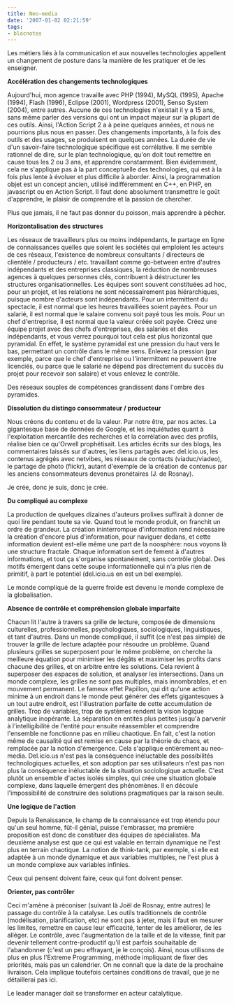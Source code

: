 ```yaml
---
title: Neo-media
date: '2007-01-02 02:21:59'
tags:
- blocnotes
---
```


Les métiers liés à la communication et aux nouvelles technologies appellent un changement de posture dans la manière de les pratiquer et de les enseigner.
<!--more-->


**Accélération des changements technologiques**

Aujourd'hui, mon agence travaille avec PHP (1994), MySQL (1995), Apache (1994), Flash (1996), Eclipse (2001), Wordpress (2001), Senso System (2004), entre autres. Aucune de ces technologies n'existait il y a 15 ans, sans même parler des versions qui ont un impact majeur sur la plupart de ces outils. Ainsi, l'Action Script 2 a à peine quelques années, et nous ne pourrions plus nous en passer. Des changements importants, à la fois des outils et des usages, se produisent en quelques années. La durée de vie d'un savoir-faire technologique spécifique est corrélative. Il me semble rationnel de dire, sur le plan technologique, qu'on doit tout remettre en cause tous les 2 ou 3 ans, et apprendre constamment. Bien évidemment, cela ne s'applique pas à la part conceptuelle des technologies, qui est à la fois plus lente à évoluer et plus difficile à aborder. Ainsi, la programmation objet est un concept ancien, utilisé indifféremment en C++, en PHP, en javascript ou en Action Script.
Il faut donc absolument transmettre le goût d'apprendre, le plaisir de comprendre et la passion de chercher.

Plus que jamais, il ne faut pas donner du poisson, mais apprendre à pêcher.


**Horizontalisation des structures**

Les réseaux de travailleurs plus ou moins indépendants, le partage en ligne de connaissances quelles que soient les sociétés qui emploient les acteurs de ces réseaux, l'existence de nombreux consultants / directeurs de clientèle / producteurs / etc. travaillant comme go-between entre d'autres indépendants et des entreprises classiques, la réduction de nombreuses agences à quelques personnes clés, contribuent à déstructurer les structures organisationnelles. Les équipes sont souvent constituées ad hoc, pour un projet, et les relations ne sont nécessairement pas hiérarchiques, puisque nombre d'acteurs sont indépendants.
Pour un intermittent du spectacle, il est normal que les heures travaillées soient payées. Pour un salarié, il est normal que le salaire convenu soit payé tous les mois. Pour un chef d'entreprise, il est normal que la valeur créée soit payée. Créez une équipe projet avec des chefs d'entreprises, des salariés et des indépendants, et vous verrez pourquoi tout cela est plus horizontal que pyramidal. En effet, le système pyramidal est une pression du haut vers le bas, permettant un contrôle dans le même sens. Enlevez la pression (par exemple, parce que le chef d'entreprise ou l'intermittent ne peuvent être licenciés, ou parce que le salarié ne dépend pas directement du succès du projet pour recevoir son salaire) et vous enlevez le contrôle.

Des réseaux souples de compétences grandissent dans l'ombre des pyramides.


**Dissolution du distingo consommateur / producteur**

Nous créons du contenu et de la valeur. Par notre être, par nos actes. La gigantesque base de données de Google, et les inquiétudes quant à l'exploitation mercantile des recherches et la corrélation avec des profils, réalise bien ce qu'Orwell prophétisait. Les articles écrits sur des blogs, les commentaires laissés sur d'autres, les liens partagés avec del.icio.us, les contenus agrégés avec netvibes, les réseaux de contacts (viaduc/viadeo), le partage de photo (flickr), autant d'exemple de la création de contenus par les anciens consommateurs devenus pronétaires (J. de Rosnay).

Je crée, donc je suis, donc je crée.


**Du compliqué au complexe**

La production de quelques dizaines d'auteurs prolixes suffirait à donner de quoi lire pendant toute sa vie. Quand tout le monde produit, on franchit un ordre de grandeur. La création ininterrompue d'information rend nécessaire la création d'encore plus d'information, pour naviguer dedans, et cette information devient est-elle même une part de la noosphère: nous voyons là une structure fractale. Chaque information sert de fement à d'autres informations, et tout ça s'organise spontanément, sans contrôle global. Des motifs émergent dans cette soupe informationnelle qui n'a plus rien de primitif, à part le potentiel (del.icio.us en est un bel exemple).

Le monde compliqué de la guerre froide est devenu le monde complexe de la globalisation.


**Absence de contrôle et compréhension globale imparfaite**

Chacun lit l'autre à travers sa grille de lecture, composée de dimensions culturelles, professionnelles, psychologiques, sociologiques, linguistiques, et tant d'autres. Dans un monde compliqué, il suffit (ce n'est pas simple) de trouver la grille de lecture adaptée pour résoudre un problème. Quand plusieurs grilles se superposent pour le même problème, on cherche la meilleure équation pour minimiser les dégâts et maximiser les profits dans chacune des grilles, et on arbitre entre les solutions. Cela revient à superposer des espaces de solution, et analyser les intersections.
Dans un monde complexe, les grilles ne sont pas multiples, mais innombrables, et en mouvement permanent. Le fameux effet Papillon, qui dit qu'une action minime à un endroit dans le monde peut générer des effets gigantesques à un tout autre endroit, est l'illustration parfaite de cette accumulation de grilles. Trop de variables, trop de systèmes rendent la vision logique analytique inopérante. La séparation en entités plus petites jusqu'à parvenir à l'intelligibilité de l'entité pour ensuite réassembler et comprendre l'ensemble ne fonctionne pas en milieu chaotique. En fait, c'est la notion même de causalité qui est remise en cause par la théorie du chaos, et remplacée par la notion d'émergence. Cela s'applique entièrement au neo-media. Del.icio.us n'est pas la conséquence inéluctable des possibilités technologiques actuelles, et son adoption par ses utilisateurs n'est pas non plus la conséquence inéluctable de la situation sociologique actuelle. C'est plutôt un ensemble d'actes isolés simples, qui crée une situation globale complexe, dans laquelle émergent des phénomènes. Il en découle l'impossibilité de construire des solutions pragmatiques par la raison seule.


**Une logique de l'action**

Depuis la Renaissance, le champ de la connaissance est trop étendu pour qu'un seul homme, fût-il génial, puisse l'embrasser, ma première proposition est donc de constituer des équipes de spécialistes. Ma deuxième analyse est que ce qui est valable en terrain dynamique ne l'est plus en terrain chaotique. La notion de think-tank, par exemple, si elle est adaptée à un monde dynamique et aux variables multiples, ne l'est plus à un monde complexe aux variables infinies.

Ceux qui pensent doivent faire, ceux qui font doivent penser.


**Orienter, pas contrôler**

Ceci m'amène à préconiser (suivant là Joël de Rosnay, entre autres) le passage du contrôle à la catalyse. Les outils traditionnels de contrôle (modélisation, planification, etc) ne sont pas à jeter, mais il faut en mesurer les limites, remettre en cause leur efficacité, tenter de les améliorer, de les alléger. Le contrôle, avec l'augmentation de la taille et de la vitesse, finit par devenir tellement contre-productif qu'il est parfois souhaitable de l'abandonner (c'est un peu effrayant, je le conçois). Ainsi, nous utilisons de plus en plus l'Extreme Programming, méthode impliquant de fixer des priorités, mais pas un calendrier. On ne connaît que la date de la prochaine livraison. Cela implique toutefois certaines conditions de travail, que je ne détaillerai pas ici.

Le leader manager doit se transformer en acteur catalytique.
